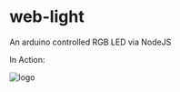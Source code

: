 web-light
=========

An arduino controlled RGB LED via NodeJS

In Action:

![logo](https://raw.github.com/rushton/web-light/master/web-light-demo.jpg)

